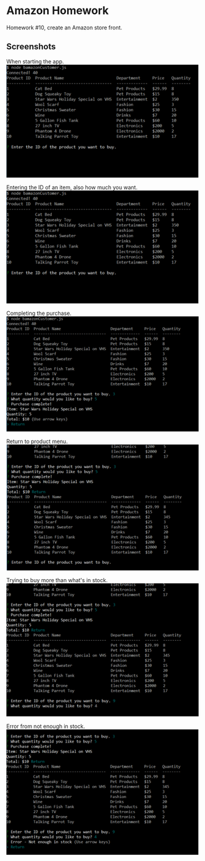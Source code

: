 # Amazon Homework
Homework #10, create an Amazon store front.

## Screenshots

When starting the app.
![alt text](https://github.com/kietosstarik/bamazon_cap/blob/master/%231.PNG)

Entering the ID of an item, also how much you want.
![alt text](https://github.com/kietosstarik/bamazon_cap/blob/master/%231.PNG)

Completing the purchase.
![alt text](https://github.com/kietosstarik/bamazon_cap/blob/master/%233.PNG)

Return to product menu.
![alt text](https://github.com/kietosstarik/bamazon_cap/blob/master/%234.PNG)

Trying to buy more than what's in stock.
![alt text](https://github.com/kietosstarik/bamazon_cap/blob/master/%235.PNG)

Error from not enough in stock.
![alt text](https://github.com/kietosstarik/bamazon_cap/blob/master/%236.PNG)
